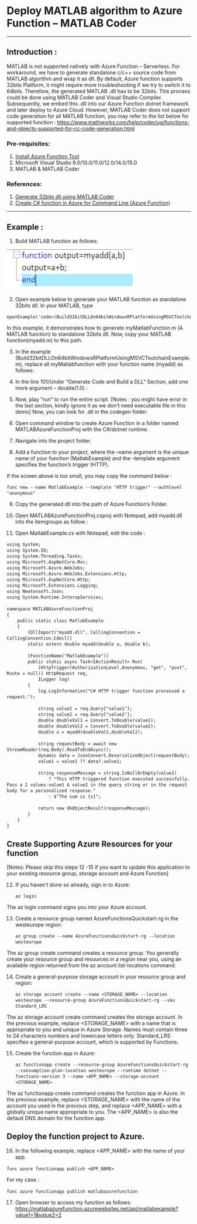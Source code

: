 # Deploy MATLAB algorithm to Azure Function – MATLAB Coder

---

## Introduction :

MATLAB is not supported natively with Azure Function – Serverless. For workaround, we have to generate standalone c/c++ source code from MATLAB algorithm and wrap it as dll. 
By default, Azure function supports 32bits Platform, it might require more troubleshooting if we try to switch it to 64bits. Therefore, the generated MATLAB .dll has to be 32bits. This process could be done using MATLAB Coder and Visual Studio Compiler. Subsequently, we embed this .dll into our Azure Function dotnet framework and later deploy to Azure Cloud. However, MATLAB Coder does not support code generation for all MATLAB function, you may refer to the list below for supported function :
https://www.mathworks.com/help/coder/ug/functions-and-objects-supported-for-cc-code-generation.html

### Pre-requisites:
1) [Install Azure Function Tool](https://docs.microsoft.com/en-us/azure/azure-functions/functions-run-local?tabs=windows%2Ccsharp%2Cbash#v2)
2)	Microsoft Visual Studio 9.0/10.0/11.0/12.0/14.0/15.0
3)	MATLAB & MATLAB Coder

### References:
1)	[Generate 32bits dll using MATLAB Coder](https://www.mathworks.com/help/coder/ug/build-32-bit-dll-on-64-bit-windows-platform-using-msvc-toolchain.html)
2)	[Create C# function in Azure for Command Line (Azure Function)](https://docs.microsoft.com/en-us/azure/azure-functions/create-first-function-cli-csharp?tabs=azure-cli%2Cbrowser)

---

## Example :
1)	Build MATLAB function as follows:

![Searcher 1](img/s1_01.jpg)
 

2)	Open example below to generate your MATLAB function as standalone 32bits dll.
In your MATLAB, type 
```
openExample('coder/Build32bitDLLOn64bitWindowsRPlatformUsingMSVCToolchainExample')
```
In this example, it demonstrates how to generate myMatlabFunction.m (A MATLAB function) to standalone 32bits dll. Now, copy your MATLAB function(myadd.m) to this path.


 
3)	In the example (Build32bitDLLOn64bitWindowsRPlatformUsingMSVCToolchainExample.m), replace all myMatlabfunction with your function name (myadd) as follows:

 

4)	In the line 101/Under “Generate Code and Build a DLL” Section, add one more argument – double(1.0) :
 
5)	Now, play “run” to run the entire script.
[Notes : you might have error in the last section, kindly ignore it as we don’t need executable file in this demo]
Now, you can look for .dll in the codegen folder.
 
6)	Open command window to create Azure Function in a folder named MATLABAzureFunctionProj with the C#/dotnet runtime.
 
7)	Navigate into the project folder.
 

8)	Add a function to your project, where the –name argument is the unique name of your function (MatlabExample) and the –template argument specifies the function’s trigger (HTTP).

 

If the screen above is too small, you may copy the command below :
```
func new --name MatlabExample --template "HTTP trigger" --authlevel "anonymous"
```

9)	Copy the generated dll into the path of Azure Function’s Folder.
 
10)	Open MATLABAzureFunctionProj.csproj with Notepad, add myadd.dll into the itemgroups as follow :
 


11)	Open MatlabExample.cs with Notepad, edit the code :
```
using System;
using System.IO;
using System.Threading.Tasks;
using Microsoft.AspNetCore.Mvc;
using Microsoft.Azure.WebJobs;
using Microsoft.Azure.WebJobs.Extensions.Http;
using Microsoft.AspNetCore.Http;
using Microsoft.Extensions.Logging;
using Newtonsoft.Json;
using System.Runtime.InteropServices;

namespace MATLABAzureFunctionProj
{
    public static class MatlabExample
    {
		[DllImport("myadd.dll", CallingConvention = CallingConvention.Cdecl)]
        static extern double myadd(double a, double b);
		
        [FunctionName("MatlabExample")]
        public static async Task<IActionResult> Run(
            [HttpTrigger(AuthorizationLevel.Anonymous, "get", "post", Route = null)] HttpRequest req,
            ILogger log)
        {
            log.LogInformation("C# HTTP trigger function processed a request.");

            string value1 = req.Query["value1"];
			string value2 = req.Query["value2"];
			double doubleVal1 = Convert.ToDouble(value1);
			double doubleVal2 = Convert.ToDouble(value2);
			double x = myadd(doubleVal1,doubleVal2);

            string requestBody = await new StreamReader(req.Body).ReadToEndAsync();
            dynamic data = JsonConvert.DeserializeObject(requestBody);
            value1 = value1 ?? data?.value1;

            string responseMessage = string.IsNullOrEmpty(value1)
                ? "This HTTP triggered function executed successfully. Pass a 2 values-value1 & value2 in the query string or in the request body for a personalized response."
                : $"The sum is {x}";

            return new OkObjectResult(responseMessage);
        }
    }
}
```


## Create Supporting Azure Resources for your function
[Notes: Please skip this steps 12 -15 if you want to update this application to your existing resource group, storage account and Azure Function]

12)	If you haven't done so already, sign in to Azure:
	```
	az login
	```
The az login command signs you into your Azure account.

13)	Create a resource group named AzureFunctionsQuickstart-rg in the westeurope region:
	```
	az group create --name AzureFunctionsQuickstart-rg --location westeurope
	```
The az group create command creates a resource group. You generally create your resource group and resources in a region near you, using an available region returned from the az account list-locations command.

14)	Create a general-purpose storage account in your resource group and region:
	```
	az storage account create --name <STORAGE_NAME> --location westeurope --resource-group AzureFunctionsQuickstart-rg --sku Standard_LRS
	```
The az storage account create command creates the storage account.
In the previous example, replace <STORAGE_NAME> with a name that is appropriate to you and unique in Azure Storage. Names must contain three to 24 characters numbers and lowercase letters only. Standard_LRS specifies a general-purpose account, which is supported by Functions.

15)	Create the function app in Azure:
	```
	az functionapp create --resource-group AzureFunctionsQuickstart-rg --consumption-plan-location westeurope --runtime dotnet --functions-version 3 --name <APP_NAME> --storage-account <STORAGE_NAME>
	```
The az functionapp create command creates the function app in Azure.
In the previous example, replace <STORAGE_NAME> with the name of the account you used in the previous step, and replace <APP_NAME> with a globally unique name appropriate to you. The <APP_NAME> is also the default DNS domain for the function app.

## Deploy the function project to Azure.

16)	 In the following example, replace <APP_NAME> with the name of your app.

```func azure functionapp publish <APP_NAME>```

For my case :

 
```func azure functionapp publish matlabazurefunction```

17)	Open browser to access my function as follows:
https://matlabazurefunction.azurewebsites.net/api/matlabexample?value1=1&value2=2



